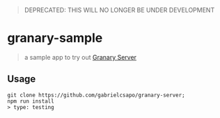 > DEPRECATED: THIS WILL NO LONGER BE UNDER DEVELOPMENT

# granary-sample

> a sample app to try out [Granary Server](https://github.com/gabrielcsapo/granary-server)

## Usage

```
git clone https://github.com/gabrielcsapo/granary-server;
npm run install
> type: testing
```
